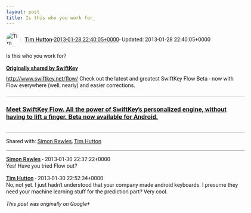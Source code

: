 ```yaml
---
layout: post
title: Is this who you work for_
---
```


<html><head><meta charset="utf-8"><title>Is this who you work for?</title><style>body {font: 11pt Roboto, Arial, sans-serif; max-width: 640px; margin: 24px;}.author-photo {border-radius: 50%; margin-right: 10px; width: 40px;}.author {font-weight: 500;}.main-content {margin: 15px 0 15px;}.post-title {font-weight: bold;}.location {display: block; margin-top: 15px;}.location img {float: left; margin-right: 5px; width: 20px;}.media-link {display: inline-block; max-width: 100%; vertical-align: top;}.media-link p {margin-top: 5px; max-height: 4em; overflow: scroll;}.media {max-height: 100vh; max-width: 100%;}.video-placeholder {background: black; display: flex; height: 300px; max-width: 100%; width: 640px;}.play-icon {border-bottom: 30px solid transparent; border-left: 50px solid white; border-top: 30px solid transparent; color: white; margin: auto;}.album {max-height: 800px; overflow: scroll; width: calc(100vw - 48px);}.album .media-link {margin-right: 5px; max-width: 250px;}.album .media {max-height: 250px;}.link-embed {border-top: 1px solid lightgrey; display: block; margin-top: 20px;}.link-embed img {max-width: 100%;}.inline-link-embed {display: block;}.inline-link-embed img {vertical-align: middle;}.link-title {display: inline-block; font-size: medium; font-weight: 300; padding-left: 1em;}.reshare-attribution {display: block; font-weight: bold; margin-bottom: 10px;}.poll-image {margin-bottom: 5px; max-height: 300px; max-width: 500px;}.poll-choice {align-items: center; display: flex; margin-bottom: 5px; max-width: 500px;}.poll-choice-percentage {background-color: lightblue; height: 100%; left: 0; position: absolute; z-index: -1;}.poll-choice-selected {margin-right: 5px;}.poll-choice-results {border: 1px solid lightgray; border-radius: 5px; display: flex; line-height: 40px; overflow: hidden; padding: 0 8px; position: relative;}.poll-choice-results, .poll-choice-description {flex-grow: 1; margin-right: 10px;}.poll-choice-image {width: 100%;}.poll-choice-image, .poll-choice-image img {max-height: 40px; max-width: 100px;}.poll-choice-votes {max-height: 100px; overflow: auto;}.plus-entity-embed {color: black; display: block; text-decoration: none;}.plus-entity-embed-cover-photo {max-height: 300px; max-width: 100%;}.plus-entity-embed-info {padding: 0 1em 1em;}.plus-entity-embed-info h2 {font-weight: 500; margin: 10px 0;}.plus-entity-embed-info p {font-size: small; margin: 0;}.collection-owner-avatar {border-radius: 50%; border: 2px solid white; height: 40px; margin-top: -22px;}.visibility {padding: 1em 0; border-top: 1px solid grey;}.post-activity {padding: 1em 0; border-top: 1px solid grey;}.comments {border-top: 1px solid gray; padding-top: 1em;}.comment + .comment {margin-top: 1em;}.comment .media-link, .comment .inline-link-embed {margin-top: 5px;}</style></head><body><div style="margin-bottom:1em;"><div style="display:flex; align-items:center"><img class="author-photo" src="https://lh4.googleusercontent.com/-epo4ZZKNqEw/AAAAAAAAAAI/AAAAAAAAVSU/qu3LpcHEnoQ/s64-c/photo.jpg" alt="Tim Hutton"><a href="https://plus.google.com/+TimHutton" target="_blank" class="author">Tim Hutton</a> - <a target="_blank" href="https://plus.google.com/+TimHutton/posts/5TSSdnAHRBU">2013-01-28 22:40:05+0000</a><span> - Updated: 2013-01-28 22:40:05+0000</span></div><div class="main-content">Is this who you work for?</div><div><a target="_blank" href="https://plus.google.com/+SwiftKey/posts/LUn9G1DNP5A" class="reshare-attribution">Originally shared by SwiftKey</a><a rel="nofollow" target="_blank" href="http://www.swiftkey.net/flow/" class="ot-anchor bidi_isolate" jslog="10929; track:click" dir="ltr">http://www.swiftkey.net/flow/</a> Check out the latest and greatest SwiftKey Flow Beta - now with Flow everywhere (well, nearly) and easier corrections.<a href="http://www.swiftkey.net/flow/" target="_blank" class="link-embed"><h3>Meet SwiftKey Flow. All the power of SwiftKey&#39;s personalized engine, without having to lift a finger. Beta now available for Android.</h3><img src="http://www.swiftkey.net/wp-content/uploads/2012/06/SwiftKey-icon-114.png" alt=""></a></div></div><div class="visibility">Shared with: <a href="https://plus.google.com/102914939194629297070">Simon Rawles</a>, <a href="https://plus.google.com/110214848059767137292">Tim Hutton</a></div><div class="comments"><div class="comment"><a target="_blank" href="https://plus.google.com/+SimonRawles" class="author">Simon Rawles</a><span class="time"> - 2013-01-30 22:37:22+0000</span><div class="comment-content">Yes! Have you tried Flow out? </div></div><div class="comment"><a target="_blank" href="https://plus.google.com/+TimHutton" class="author">Tim Hutton</a><span class="time"> - 2013-01-30 22:52:34+0000</span><div class="comment-content">No, not yet. I just hadn&#39;t understood that your company made android keyboards. I presume they need your machine learning stuff for the prediction part? Very cool.</div></div></div></body></html>

<i>This post was originally on Google+</i>
